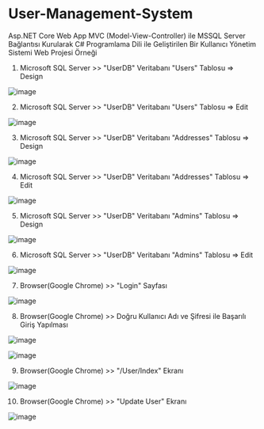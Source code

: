 # User-Management-System
Asp.NET Core Web App MVC (Model-View-Controller) ile MSSQL Server Bağlantısı Kurularak C# Programlama Dili ile Geliştirilen Bir Kullanıcı Yönetim Sistemi Web Projesi Örneği

1. Microsoft SQL Server >> "UserDB" Veritabanı "Users" Tablosu => Design

![image](https://github.com/aliylmztr/User-Management-System/assets/123991935/a0f24315-47a8-464d-ae39-f1fe2ff03427)

2. Microsoft SQL Server >> "UserDB" Veritabanı "Users" Tablosu => Edit

![image](https://github.com/aliylmztr/User-Management-System/assets/123991935/176635ad-3dcf-4dc0-83c0-dd32d2f33e6c)

3. Microsoft SQL Server >> "UserDB" Veritabanı "Addresses" Tablosu => Design

![image](https://github.com/aliylmztr/User-Management-System/assets/123991935/cd8248da-7f7e-4ed6-a7f2-a6c13a45bd57)

4. Microsoft SQL Server >> "UserDB" Veritabanı "Addresses" Tablosu => Edit

![image](https://github.com/aliylmztr/User-Management-System/assets/123991935/01129795-9738-4afb-8553-44d62c3c1870)

5. Microsoft SQL Server >> "UserDB" Veritabanı "Admins" Tablosu => Design

![image](https://github.com/aliylmztr/User-Management-System/assets/123991935/53eab1b4-bd93-4b09-b4b9-85fb695344ff)

6. Microsoft SQL Server >> "UserDB" Veritabanı "Admins" Tablosu => Edit

![image](https://github.com/aliylmztr/User-Management-System/assets/123991935/c7958f22-1492-4b18-a80b-2ab2a8b90d09)

7. Browser(Google Chrome) >> "Login" Sayfası

![image](https://github.com/aliylmztr/User-Management-System/assets/123991935/f2099c41-53c4-47c5-973f-96b9fe83fb3d)

8. Browser(Google Chrome) >> Doğru Kullanıcı Adı ve Şifresi ile Başarılı Giriş Yapılması

![image](https://github.com/aliylmztr/User-Management-System/assets/123991935/0c599143-449c-4d79-aa1a-7f22f895cda3)

![image](https://github.com/aliylmztr/User-Management-System/assets/123991935/58ea55c1-2ad3-4fd7-bd24-52fed5e4b2b2)

9. Browser(Google Chrome) >> "/User/Index" Ekranı

![image](https://github.com/aliylmztr/User-Management-System/assets/123991935/23013400-c4d3-45bd-8670-f34794b829a6)

10. Browser(Google Chrome) >> "Update User" Ekranı

![image](https://github.com/aliylmztr/User-Management-System/assets/123991935/b24e2bf3-26fc-4ee8-8cdc-c06aab507493)

